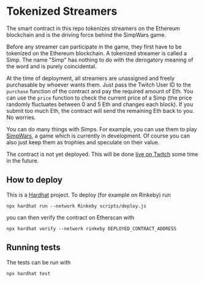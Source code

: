 # Tokenized Streamers

The smart contract in this repo tokenizes streamers on the Ethereum blockchain and is the driving force behind the SimpWars game.

Before any streamer can participate in the game, they first have to be tokenized on the Ethereum blockchain. A tokenized streamer is called a Simp. The name "Simp" has nothing to do with the derogatory meaning of the word and is purely coincidental.

At the time of deployment, all streamers are unassigned and freely purchasable by whoever wants them. Just pass the Twitch User ID to the `purchase` function of the contract and pay the required amount of Eth. You can use the `price` function to check the current price of a Simp (the price randomly fluctuates between 0 and 5 Eth and changes each block). If you submit too much Eth, the contract will send the remaining Eth back to you. No worries.

You can do many things with Simps. For example, you can use them to play [SimpWars](https://github.com/buhrmi/simpwars), a game which is currently in development. Of course you can also just keep them as trophies and speculate on their value.

The contract is not yet deployed. This will be done [live on Twitch](https://twitch.tv/buhrmi_tv) some time in the future.

## How to deploy

This is a [Hardhat](https://hardhat.org) project. To deploy (for example on Rinkeby) run 

```
npx hardhat run --network Rinkeby scripts/deploy.js
```

you can then verify the contract on Etherscan with

```
npx hardhat verify --network rinkeby DEPLOYED_CONTRACT_ADDRESS
```

## Running tests

The tests can be run with 

```
npx hardhat test
```
